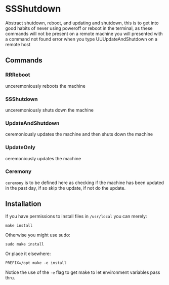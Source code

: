 # SSShutdown

Abstract shutdown, reboot, and updating and shutdown, this is to get into good habits of never using poweroff or reboot in the terminal, as these commands will not be present on a remote machine you will presented with a command not found error when you type UUUpdateAndShutdown on a remote host

## Commands

### RRReboot

unceremoniously reboots the machine

### SSShutdown

unceremoniously shuts down the machine

### UpdateAndShutdown

ceremoniously updates the machine and then shuts down the machine

### UpdateOnly

ceremoniously updates the machine

### Ceremony

`ceremony` is to be defined here as checking if the machine has been updated in the past day, if so skip the update, if not do the update.  

## Installation

If you have permissions to install files in `/usr/local` you can merely:

`make install`

Otherwise you might use sudo:

`sudo make install`

Or place it elsewhere:

`PREFIX=/opt make -e install`

Notice the use of the `-e` flag to get make to let environment variables pass thru.
